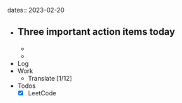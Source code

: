 dates:: 2023-02-20

- Three important action items today
	- 
	- 
	- 
- Log
- Work
	- Translate [1/12]
- Todos
	- [x] LeetCode
